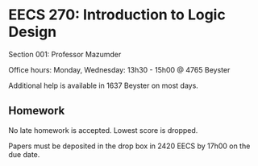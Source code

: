 # EECS 270: Introduction to Logic Design

Section 001: Professor Mazumder

Office hours: Monday, Wednesday: 13h30 - 15h00 @ 4765 Beyster

Additional help is available in 1637 Beyster on most days.

## Homework

No late homework is accepted. Lowest score is dropped.

Papers must be deposited in the drop box in 2420 EECS by 17h00 on the due date.

